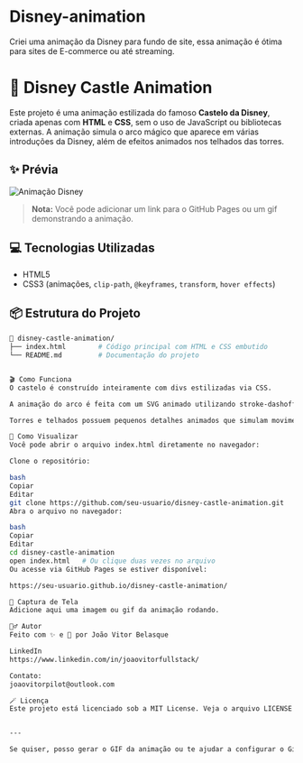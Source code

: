 # Disney-animation
Criei uma animação da Disney para fundo de site, essa animação é ótima para sites de E-commerce ou até streaming. 


# 🏰 Disney Castle Animation

Este projeto é uma animação estilizada do famoso **Castelo da Disney**, criada apenas com **HTML** e **CSS**, sem o uso de JavaScript ou bibliotecas externas. A animação simula o arco mágico que aparece em várias introduções da Disney, além de efeitos animados nos telhados das torres.

## ✨ Prévia

![Animação Disney](https://vitorjoaodev.github.io/Disney-animation/preview.gif)


> **Nota:** Você pode adicionar um link para o GitHub Pages ou um gif demonstrando a animação.

## 💻 Tecnologias Utilizadas

- HTML5
- CSS3 (animações, `clip-path`, `@keyframes`, `transform`, `hover effects`)

## 📦 Estrutura do Projeto

```bash
📁 disney-castle-animation/
├── index.html        # Código principal com HTML e CSS embutido
└── README.md         # Documentação do projeto


🎬 Como Funciona
O castelo é construído inteiramente com divs estilizadas via CSS.

A animação do arco é feita com um SVG animado utilizando stroke-dashoffset.

Torres e telhados possuem pequenos detalhes animados que simulam movimento de bandeiras ao vento com @keyframes.

🚀 Como Visualizar
Você pode abrir o arquivo index.html diretamente no navegador:

Clone o repositório:

bash
Copiar
Editar
git clone https://github.com/seu-usuario/disney-castle-animation.git
Abra o arquivo no navegador:

bash
Copiar
Editar
cd disney-castle-animation
open index.html   # Ou clique duas vezes no arquivo
Ou acesse via GitHub Pages se estiver disponível:

https://seu-usuario.github.io/disney-castle-animation/

📸 Captura de Tela
Adicione aqui uma imagem ou gif da animação rodando.

🧙‍♂️ Autor
Feito com ✨ e 💙 por João Vitor Belasque

LinkedIn
https://www.linkedin.com/in/joaovitorfullstack/

Contato:
joaovitorpilot@outlook.com

🪄 Licença
Este projeto está licenciado sob a MIT License. Veja o arquivo LICENSE para mais detalhes.


---

Se quiser, posso gerar o GIF da animação ou te ajudar a configurar o GitHub Pages pra ela. É só falar!


